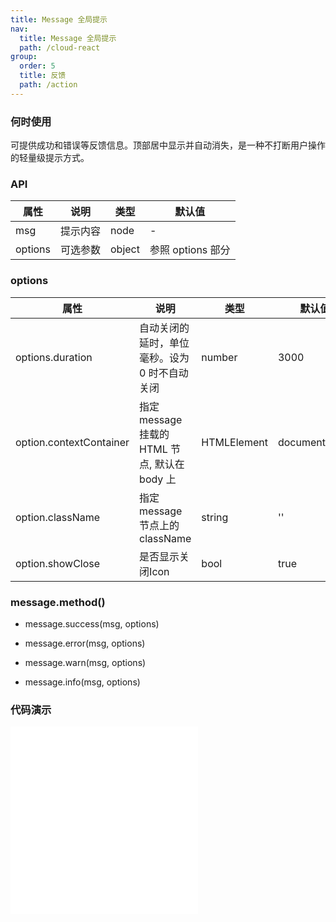 ```yaml
---
title: Message 全局提示
nav:
  title: Message 全局提示
  path: /cloud-react
group:
  order: 5
  title: 反馈
  path: /action
---
```


### 何时使用

可提供成功和错误等反馈信息。顶部居中显示并自动消失，是一种不打断用户操作的轻量级提示方式。

### API

| 属性    | 说明     | 类型   | 默认值            |
| ------- | -------- | ------ | ----------------- |
| msg     | 提示内容 | node   | -                 |
| options | 可选参数 | object | 参照 options 部分 |

### options

| 属性                    | 说明                                          | 类型        | 默认值        |
| ----------------------- | --------------------------------------------- | ----------- | ------------- |
| options.duration        | 自动关闭的延时，单位毫秒。设为 0 时不自动关闭 | number      | 3000          |
| option.contextContainer | 指定 message 挂载的 HTML 节点, 默认在 body 上 | HTMLElement | document.body |
| option.className        | 指定 message 节点上的className | string | '' |
| option.showClose        | 是否显示关闭Icon | bool | true |

### message.method()

-   message.success(msg, options)

-   message.error(msg, options)

-   message.warn(msg, options)

-   message.info(msg, options)

 ### 代码演示 

<embed src="@components/message/demos/basic-message.md" /> 

<embed src="@components/message/demos/contextContainer.md" /> 

